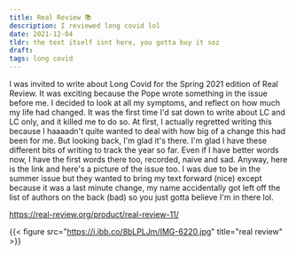```yaml
---
title: Real Review 📚
description: I reviewed long covid lol
date: 2021-12-04
tldr: the text itself isnt here, you gotta buy it soz
draft: 
tags: long covid
---
```


I was invited to write about Long Covid for the Spring 2021 edition of Real Review. It was exciting because the Pope wrote something in the issue before me. I decided to look at all my symptoms, and reflect on how much my life had changed. It was the first time I'd sat down to write about LC and LC only, and it killed me to do so. At first, I actually regretted writing this because I haaaadn't quite wanted to deal with how big of a change this had been for me. But looking back, I'm glad it's there. I'm glad I have these different bits of writing to track the year so far. Even if I have better words now, I have the first words there too, recorded, naive and sad. Anyway, here is the link and here's a picture of the issue too. I was due to be in the summer issue but they wanted to bring my text forward (nice) except because it was a last minute change, my name accidentally got left off the list of authors on the back (bad) so you just gotta believe I'm in there lol.

https://real-review.org/product/real-review-11/

{{< figure src="https://i.ibb.co/8bLPLJm/IMG-6220.jpg" title="real review" >}}